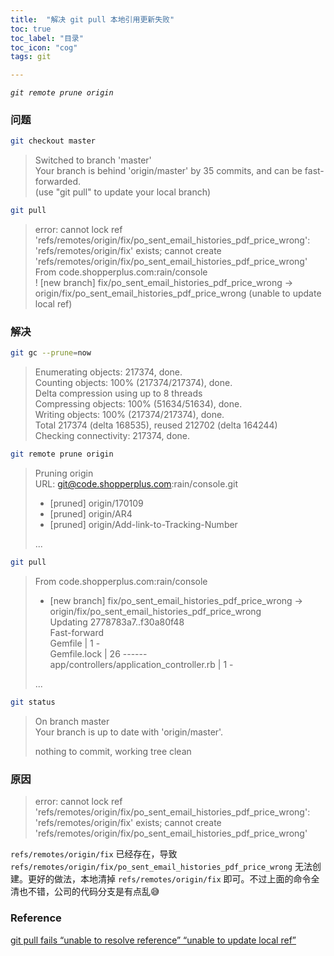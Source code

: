 ```yaml
---
title:  "解决 git pull 本地引用更新失败"
toc: true
toc_label: "目录"
toc_icon: "cog"
tags: git

---
```


*`git remote prune origin`*

### 问题

```bash
git checkout master
```

> Switched to branch 'master'<br>
> Your branch is behind 'origin/master' by 35 commits, and can be fast-forwarded.<br>
>   (use "git pull" to update your local branch)<br>

```bash
git pull
```

> error: cannot lock ref 'refs/remotes/origin/fix/po_sent_email_histories_pdf_price_wrong': 'refs/remotes/origin/fix' exists; cannot create 'refs/remotes/origin/fix/po_sent_email_histories_pdf_price_wrong'<br>
> From code.shopperplus.com:rain/console<br>
>  ! [new branch]          fix/po_sent_email_histories_pdf_price_wrong -> origin/fix/po_sent_email_histories_pdf_price_wrong  (unable to update local ref)<br>

### 解决

```bash
git gc --prune=now
```

> Enumerating objects: 217374, done.<br>
> Counting objects: 100% (217374/217374), done.<br>
> Delta compression using up to 8 threads<br>
> Compressing objects: 100% (51634/51634), done.<br>
> Writing objects: 100% (217374/217374), done.<br>
> Total 217374 (delta 168535), reused 212702 (delta 164244)<br>
> Checking connectivity: 217374, done.<br>

```bash
git remote prune origin
```

> Pruning origin<br>
> URL: git@code.shopperplus.com:rain/console.git<br>
>
>  * [pruned] origin/170109<br>
>  * [pruned] origin/AR4<br>
>  * [pruned] origin/Add-link-to-Tracking-Number<br>
>
> ...

```bash
git pull
```

> From code.shopperplus.com:rain/console<br>
>
>  * [new branch]          fix/po_sent_email_histories_pdf_price_wrong -> origin/fix/po_sent_email_histories_pdf_price_wrong<br>
>    Updating 2778783a7..f30a80f48<br>
>    Fast-forward<br>
>     Gemfile                                                                |   1 -<br>
>     Gemfile.lock                                                           |  26 ------<br>
>     app/controllers/application_controller.rb                              |   1 -<br>
>
> ...

```bash
git status
```

> On branch master<br>
> Your branch is up to date with 'origin/master'.<br>
>
> nothing to commit, working tree clean<br>

### 原因
> error: cannot lock ref 'refs/remotes/origin/fix/po_sent_email_histories_pdf_price_wrong': 'refs/remotes/origin/fix' exists; cannot create 'refs/remotes/origin/fix/po_sent_email_histories_pdf_price_wrong'

`refs/remotes/origin/fix` 已经存在，导致 `refs/remotes/origin/fix/po_sent_email_histories_pdf_price_wrong` 无法创建。更好的做法，本地清掉 `refs/remotes/origin/fix` 即可。不过上面的命令全清也不错，公司的代码分支是有点乱😅

### Reference

[git pull fails “unable to resolve reference” “unable to update local ref”](https://stackoverflow.com/questions/2998832/git-pull-fails-unable-to-resolve-reference-unable-to-update-local-ref)
